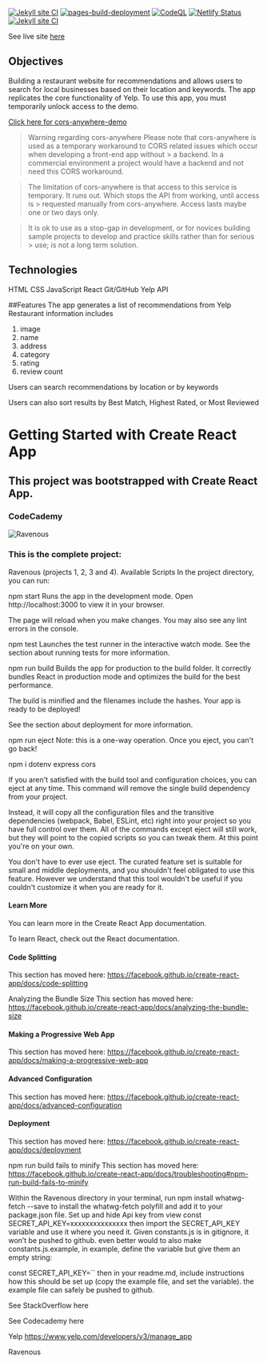 

[![Jekyll site CI](https://github.com/SOliv1/Ravenous/actions/workflows/jekyll-docker.yml/badge.svg)](https://github.com/SOliv1/Ravenous/actions/workflows/jekyll-docker.yml) [![pages-build-deployment](https://github.com/SOliv1/Ravenous/actions/workflows/pages/pages-build-deployment/badge.svg)](https://github.com/SOliv1/Ravenous/actions/workflows/pages/pages-build-deployment) [![CodeQL](https://github.com/SOliv1/Ravenous/actions/workflows/codeql-analysis.yml/badge.svg)](https://github.com/SOliv1/Ravenous/actions/workflows/codeql-analysis.yml) 
[![Netlify Status](https://api.netlify.com/api/v1/badges/616e393e-0be8-4ddf-b64c-28b6d749fd8e/deploy-status)](https://app.netlify.com/sites/kuk-ravenous/deploys) [![Jekyll site CI](https://github.com/SOliv1/Ravenous/actions/workflows/jekyll-docker.yml/badge.svg)](https://github.com/SOliv1/Ravenous/actions/workflows/jekyll-docker.yml)

See live site [here](https://kuk-ravenous.netlify.app)

## Objectives
Building a restaurant website for recommendations and allows users to search for local businesses based on their location and keywords. The app replicates the core functionality of Yelp.  To use this app, you must temporarily unlock access to the demo. 

[Click here for cors-anywhere-demo ](https://cors-anywhere.herokuapp.com/corsdemo)

> Warning regarding cors-anywhere
> Please note that cors-anywhere is used as a temporary workaround to CORS related issues which occur when developing a front-end app without > a backend. In a commercial environment a project would have a backend and not need this CORS workaround.

> The limitation of cors-anywhere is that access to this service is temporary. It runs out. Which stops the API from working, until access is > requested manually from cors-anywhere. Access lasts maybe one or two days only.

> It is ok to use as a stop-gap in development, or for novices building sample projects to develop and practice skills rather than for serious > use; is not a long term solution.

## Technologies 
HTML
CSS
JavaScript
React
Git/GitHub
Yelp API

##Features
The app generates a list of recommendations from Yelp
Restaurant information includes 
1. image
1. name 
1. address 
1. category
  2.  rating
  3.  review count

Users can search recommendations 
by location or by keywords

Users can also sort results by Best Match, Highest Rated, or Most Reviewed


# Getting Started with Create React App
## This project was bootstrapped with Create React App.
### CodeCademy
![Ravenous](https://github.com/user-attachments/assets/c7a5cd79-c866-4617-8bdd-0ce249bc77b9)

### This is the complete project:
Ravenous (projects 1, 2, 3 and 4).
Available Scripts
In the project directory, you can run:

npm start
Runs the app in the development mode.
Open http://localhost:3000 to view it in your browser.

The page will reload when you make changes.
You may also see any lint errors in the console.

npm test
Launches the test runner in the interactive watch mode.
See the section about running tests for more information.

npm run build
Builds the app for production to the build folder.
It correctly bundles React in production mode and optimizes the build for the best performance.

The build is minified and the filenames include the hashes.
Your app is ready to be deployed!

See the section about deployment for more information.

npm run eject
Note: this is a one-way operation. Once you eject, you can't go back!

npm i dotenv express cors

If you aren't satisfied with the build tool and configuration choices, you can eject at any time. This command will remove the single build dependency from your project.

Instead, it will copy all the configuration files and the transitive dependencies (webpack, Babel, ESLint, etc) right into your project so you have full control over them. All of the commands except eject will still work, but they will point to the copied scripts so you can tweak them. At this point you're on your own.

You don't have to ever use eject. The curated feature set is suitable for small and middle deployments, and you shouldn't feel obligated to use this feature. However we understand that this tool wouldn't be useful if you couldn't customize it when you are ready for it.

#### Learn More
You can learn more in the Create React App documentation.

To learn React, check out the React documentation.

#### Code Splitting
This section has moved here: https://facebook.github.io/create-react-app/docs/code-splitting

Analyzing the Bundle Size
This section has moved here: https://facebook.github.io/create-react-app/docs/analyzing-the-bundle-size

#### Making a Progressive Web App
This section has moved here: https://facebook.github.io/create-react-app/docs/making-a-progressive-web-app

#### Advanced Configuration
This section has moved here: https://facebook.github.io/create-react-app/docs/advanced-configuration

#### Deployment
This section has moved here: https://facebook.github.io/create-react-app/docs/deployment

npm run build fails to minify
This section has moved here: https://facebook.github.io/create-react-app/docs/troubleshooting#npm-run-build-fails-to-minify

Within the Ravenous directory in your terminal, run npm install whatwg-fetch --save to install the whatwg-fetch polyfill and add it to your package.json file.
Set up and hide Api key from view
const SECRET_API_KEY=xxxxxxxxxxxxxxx then import the SECRET_API_KEY variable and use it where you need it. Given constants.js is in gitignore, it won’t be pushed to github.
even better would to also make constants.js.example, in example, define the variable but give them an empty string:

const SECRET_API_KEY=`` then in your readme.md, include instructions how this should be set up (copy the example file, and set the variable). the example file can safely be pushed to github.

See StackOverflow here

See Codecademy here

Yelp
https://www.yelp.com/developers/v3/manage_app

Ravenous
